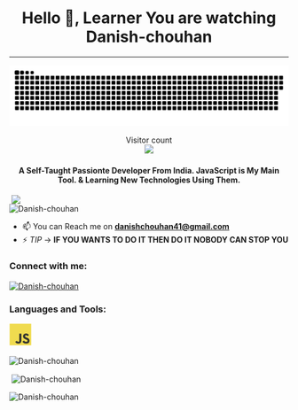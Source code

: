 <h1 align="center">Hello 👋, Learner You are watching Danish-chouhan</h1>

---
<a href=#><img src="contributions.svg"></a>

<p align="center"> 
  Visitor count<br>
  <img src="https://profile-counter.glitch.me/Danish-chouhan/count.svg" />
</p>

<h4 align="center">A Self-Taught Passionte Developer From India. JavaScript is My Main Tool. & Learning New Technologies Using Them.</h4>
<img align="right" width="500px" src="https://camo.githubusercontent.com/c1dcb74cc1c1835b1d716f5051499a2814c683c806b15f04b0eba492863703e9/68747470733a2f2f63646e2e6472696262626c652e636f6d2f75736572732f3733303730332f73637265656e73686f74732f363538313234332f6176656e746f2e676966">


<p align="left"><img src="https://github-profile-trophy.vercel.app/?username=Danish-chouhan" alt="Danish-chouhan" /></a> </p>

- 📫 You can Reach me on
**danishchouhan41@gmail.com**
- ⚡ *TIP* -> **IF YOU WANTS TO DO IT THEN DO IT NOBODY CAN STOP YOU**

<h3 align="left">Connect  with  me:</h3>
<p align="left">
<a href="https://www.linkedin.com/in/danish-chouhan-623aaa24b/" target="blank"><img align="center" src="https://raw.githubusercontent.com/rahuldkjain/github-profile-readme-generator/master/src/images/icons/Social/linked-in-alt.svg" alt="Danish-chouhan" height="30" width="40" /></a>
</p>
<h3 align="left">Languages and Tools:</h3>
<p align="left"><a href="https://developer.mozilla.org/en-US/docs/Web/JavaScript" target="_blank" rel="noreferrer"> <img src="https://raw.githubusercontent.com/devicons/devicon/master/icons/javascript/javascript-original.svg" alt="javascript" width="40" height="40"/> </a>  </p>

<p><img align="center" src="https://github-readme-stats.vercel.app/api/top-langs?username=Danish-chouhan&show_icons=true&locale=en&layout=compact" alt="Danish-chouhan" /></p>

<p>&nbsp;<img align="center" src="https://github-readme-stats.vercel.app/api?username=Danish-chouhan&show_icons=true&locale=en" alt="Danish-chouhan" /></p>

<p><img align="center" src="https://github-readme-streak-stats.herokuapp.com/?user=Danish-chouhan&" alt="Danish-chouhan" /></p>
